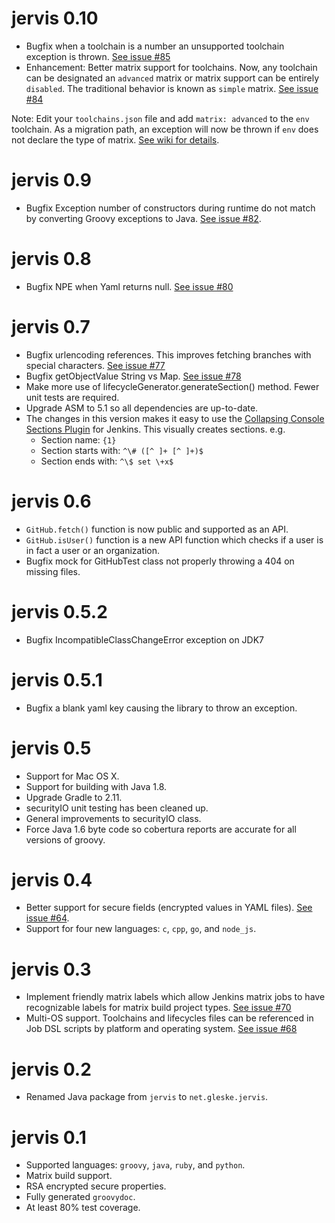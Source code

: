 # jervis 0.10

* Bugfix when a toolchain is a number an unsupported toolchain exception is
  thrown.  [See issue #85][#85]
* Enhancement: Better matrix support for toolchains.  Now, any toolchain can be
  designated an `advanced` matrix or matrix support can be entirely `disabled`.
  The traditional behavior is known as `simple` matrix.  [See issue #84][#84]

Note: Edit your `toolchains.json` file and add `matrix: advanced` to the `env`
toolchain.  As a migration path, an exception will now be thrown if `env` does
not declare the type of matrix.  [See wiki for details][wiki-toolchains-spec].

# jervis 0.9

* Bugfix Exception number of constructors during runtime do not match by
  converting Groovy exceptions to Java.  [See issue #82][#82].

# jervis 0.8

* Bugfix NPE when Yaml returns null.  [See issue #80][#80]

# jervis 0.7

* Bugfix urlencoding references.  This improves fetching branches with special
  characters.  [See issue #77][#77]
* Bugfix getObjectValue String vs Map.  [See issue #78][#78]
* Make more use of lifecycleGenerator.generateSection() method.  Fewer unit
  tests are required.
* Upgrade ASM to 5.1 so all dependencies are up-to-date.
* The changes in this version makes it easy to use the [Collapsing Console
  Sections Plugin][ccs-plugin] for Jenkins.  This visually creates sections.
  e.g.
  * Section name: `{1}`
  * Section starts with: `^\# ([^ ]+ [^ ]+)$`
  * Section ends with: `^\$ set \+x$`

# jervis 0.6

* `GitHub.fetch()` function is now public and supported as an API.
* `GitHub.isUser()` function is a new API function which checks if a user is in
  fact a user or an organization.
* Bugfix mock for GitHubTest class not properly throwing a 404 on missing files.

# jervis 0.5.2

* Bugfix IncompatibleClassChangeError exception on JDK7

# jervis 0.5.1

* Bugfix a blank yaml key causing the library to throw an exception.

# jervis 0.5

* Support for Mac OS X.
* Support for building with Java 1.8.
* Upgrade Gradle to 2.11.
* securityIO unit testing has been cleaned up.
* General improvements to securityIO class.
* Force Java 1.6 byte code so cobertura reports are accurate for all versions of
  groovy.

# jervis 0.4

* Better support for secure fields (encrypted values in YAML files).  [See issue
  #64][#64].
* Support for four new languages: `c`, `cpp`, `go`, and `node_js`.

# jervis 0.3

* Implement friendly matrix labels which allow Jenkins matrix jobs to have
  recognizable labels for matrix build project types.  [See issue #70][#70]
* Multi-OS support.  Toolchains and lifecycles files can be referenced in Job
  DSL scripts by platform and operating system.  [See issue #68][#68]

# jervis 0.2

* Renamed Java package from `jervis` to `net.gleske.jervis`.

# jervis 0.1

* Supported languages: `groovy`, `java`, `ruby`, and `python`.
* Matrix build support.
* RSA encrypted secure properties.
* Fully generated `groovydoc`.
* At least 80% test coverage.

[#64]: https://github.com/samrocketman/jervis/issues/64
[#68]: https://github.com/samrocketman/jervis/issues/68
[#70]: https://github.com/samrocketman/jervis/issues/70
[#77]: https://github.com/samrocketman/jervis/issues/77
[#78]: https://github.com/samrocketman/jervis/issues/78
[#80]: https://github.com/samrocketman/jervis/issues/80
[#82]: https://github.com/samrocketman/jervis/issues/82
[#84]: https://github.com/samrocketman/jervis/issues/84
[#85]: https://github.com/samrocketman/jervis/issues/85
[ccs-plugin]: https://wiki.jenkins-ci.org/display/JENKINS/Collapsing+Console+Sections+Plugin
[wiki-toolchains-spec]: https://github.com/samrocketman/jervis/wiki/Specification-for-toolchains-file
